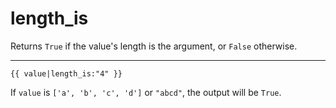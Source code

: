 # length_is

Returns `True` if the value's length is the argument, or `False` otherwise.

---

```htmldjango
{{ value|length_is:"4" }}
```

If `value` is `['a', 'b', 'c', 'd']` or `"abcd"`, the output will be `True`.
